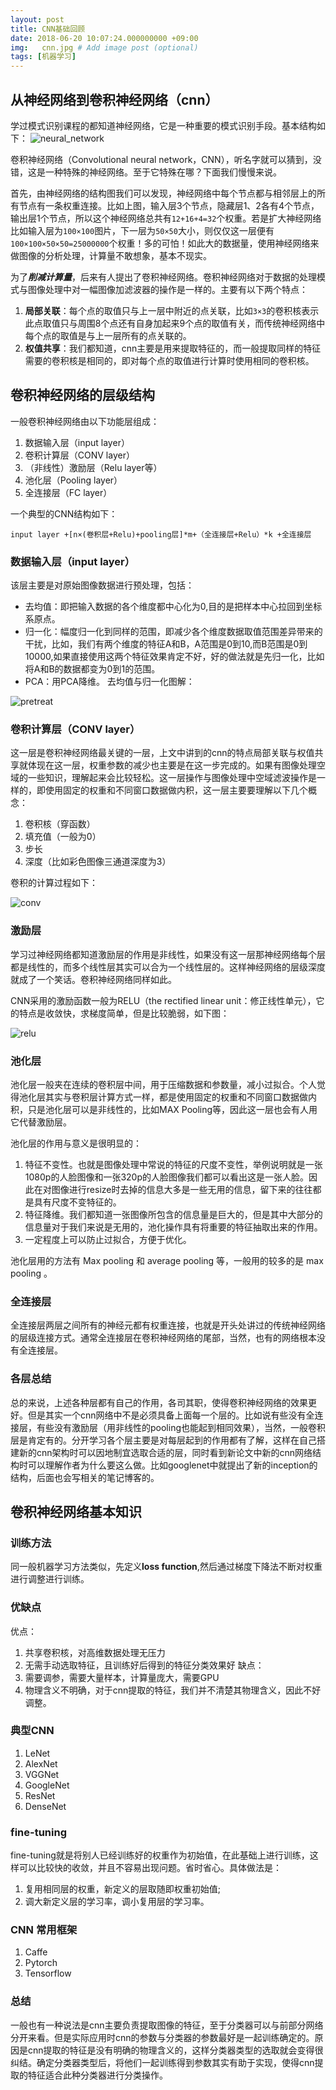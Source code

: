 ```yaml
---
layout: post
title: CNN基础回顾
date: 2018-06-20 10:07:24.000000000 +09:00
img:   cnn.jpg # Add image post (optional)
tags: [机器学习]
---
```

## 从神经网络到卷积神经网络（cnn）
学过模式识别课程的都知道神经网络，它是一种重要的模式识别手段。基本结构如下：
![neural_network]({{site.baseurl}}/assets/img/cnn_base/neural_network.jpg)

卷积神经网络（Convolutional neural network，CNN），听名字就可以猜到，没错，这是一种特殊的神经网络。至于它特殊在哪？下面我们慢慢来说。

首先，由神经网络的结构图我们可以发现，神经网络中每个节点都与相邻层上的所有节点有一条权重连接。比如上图，输入层3个节点，隐藏层1、2各有4个节点，输出层1个节点，所以这个神经网络总共有`12+16+4=32`个权重。若是扩大神经网络比如输入层为`100×100`图片，下一层为`50×50`大小，则仅仅这一层便有`100×100×50×50=25000000`个权重！多的可怕！如此大的数据量，使用神经网络来做图像的分析处理，计算量不敢想象，基本不现实。

为了***削减计算量***，后来有人提出了卷积神经网络。卷积神经网络对于数据的处理模式与图像处理中对一幅图像加滤波器的操作是一样的。主要有以下两个特点：
1. **局部关联**：每个点的取值只与上一层中附近的点关联，比如`3×3`的卷积核表示此点取值只与周围8个点还有自身加起来9个点的取值有关，而传统神经网络中每个点的取值是与上一层所有的点关联的。
2. **权值共享**：我们都知道，cnn主要是用来提取特征的，而一般提取同样的特征需要的卷积核是相同的，即对每个点的取值进行计算时使用相同的卷积核。

## 卷积神经网络的层级结构
一般卷积神经网络由以下功能层组成：
1. 数据输入层（input layer）
2. 卷积计算层（CONV layer）
3. （非线性）激励层（Relu layer等）
4. 池化层（Pooling layer）
5. 全连接层（FC layer）

一个典型的CNN结构如下：

	input layer +[n×(卷积层+Relu)+pooling层]*m+（全连接层+Relu）*k +全连接层

### 数据输入层（input layer）
该层主要是对原始图像数据进行预处理，包括：

- 去均值：即把输入数据的各个维度都中心化为0,目的是把样本中心拉回到坐标系原点。
- 归一化：幅度归一化到同样的范围，即减少各个维度数据取值范围差异带来的干扰，比如，我们有两个维度的特征A和B，A范围是0到10,而B范围是0到10000,如果直接使用这两个特征效果肯定不好，好的做法就是先归一化，比如将A和B的数据都变为0到1的范围。
- PCA：用PCA降维。
去均值与归一化图解：

![pretreat]({{site.baseurl}}/assets/img/cnn_base/pretreat.jpg)

### 卷积计算层（CONV layer）
这一层是卷积神经网络最关键的一层，上文中讲到的cnn的特点局部关联与权值共享就体现在这一层，权重参数的减少也主要是在这一步完成的。如果有图像处理空域的一些知识，理解起来会比较轻松。这一层操作与图像处理中空域滤波操作是一样的，即使用固定的权重和不同窗口数据做内积，这一层主要要理解以下几个概念：
1. 卷积核（穿函数）
2. 填充值（一般为0）
3. 步长
4. 深度（比如彩色图像三通道深度为3）

卷积的计算过程如下：

![conv]({{site.baseurl}}/assets/img/cnn_base/conv.gif)

### 激励层
学习过神经网络都知道激励层的作用是非线性，如果没有这一层那神经网络每个层都是线性的，而多个线性层其实可以合为一个线性层的。这样神经网络的层级深度就成了一个笑话。卷积神经网络同样如此。

CNN采用的激励函数一般为RELU（the rectified linear unit：修正线性单元），它的特点是收敛快，求梯度简单，但是比较脆弱，如下图：

![relu]({{site.baseurl}}/assets/img/cnn_base/relu.png)

### 池化层
池化层一般夹在连续的卷积层中间，用于压缩数据和参数量，减小过拟合。个人觉得池化层其实与卷积层计算方式一样，都是使用固定的权重和不同窗口数据做内积，只是池化层可以是非线性的，比如MAX Pooling等，因此这一层也会有人用它代替激励层。

池化层的作用与意义是很明显的：
1. 特征不变性。也就是图像处理中常说的特征的尺度不变性，举例说明就是一张1080p的人脸图像和一张320p的人脸图像我们都可以看出这是一张人脸。因此在对图像进行resize时去掉的信息大多是一些无用的信息，留下来的往往都是具有尺度不变特征的。
2. 特征降维。我们都知道一张图像所包含的信息量是巨大的，但是其中大部分的信息量对于我们来说是无用的，池化操作具有将重要的特征抽取出来的作用。
3. 一定程度上可以防止过拟合，方便于优化。

池化层用的方法有 Max pooling 和 average pooling 等，一般用的较多的是 max pooling 。

### 全连接层
全连接层两层之间所有的神经元都有权重连接，也就是开头处讲过的传统神经网络的层级连接方式。通常全连接层在卷积神经网络的尾部，当然，也有的网络根本没有全连接层。

### 各层总结
总的来说，上述各种层都有自己的作用，各司其职，使得卷积神经网络的效果更好。但是其实一个cnn网络中不是必须具备上面每一个层的。比如说有些没有全连接层，有些没有激励层（用非线性的pooling也能起到相同效果），当然，一般卷积层是肯定有的。分开学习各个层主要是对每层起到的作用都有了解，这样在自己搭建新的cnn架构时可以因地制宜选取合适的层，同时看到新论文中新的cnn网络结构时可以理解作者为什么要这么做。比如googlenet中就提出了新的inception的结构，后面也会写相关的笔记博客的。

## 卷积神经网络基本知识
### 训练方法
同一般机器学习方法类似，先定义**loss function**,然后通过梯度下降法不断对权重进行调整进行训练。

### 优缺点
优点：
1. 共享卷积核，对高维数据处理无压力
2. 无需手动选取特征，且训练好后得到的特征分类效果好
缺点：
1. 需要调参，需要大量样本，计算量庞大，需要GPU
2. 物理含义不明确，对于cnn提取的特征，我们并不清楚其物理含义，因此不好调整。

### 典型CNN
1. LeNet
2. AlexNet
3. VGGNet
4. GoogleNet
5. ResNet
6. DenseNet

### fine-tuning
fine-tuning就是将别人已经训练好的权重作为初始值，在此基础上进行训练，这样可以比较快的收敛，并且不容易出现问题。省时省心。具体做法是：
1. 复用相同层的权重，新定义的层取随即权重初始值;
2. 调大新定义层的学习率，调小复用层的学习率。

### CNN 常用框架
1. Caffe
2. Pytorch
3. Tensorflow

### 总结
一般也有一种说法是cnn主要负责提取图像的特征，至于分类器可以与前部分网络分开来看。但是实际应用时cnn的参数与分类器的参数最好是一起训练确定的。原因是cnn提取的特征是没有明确的物理含义的，这样分类器类型的选取就会变得很纠结。确定分类器类型后，将他们一起训练得到参数其实有助于实现，使得cnn提取的特征适合此种分类器进行分类操作。

